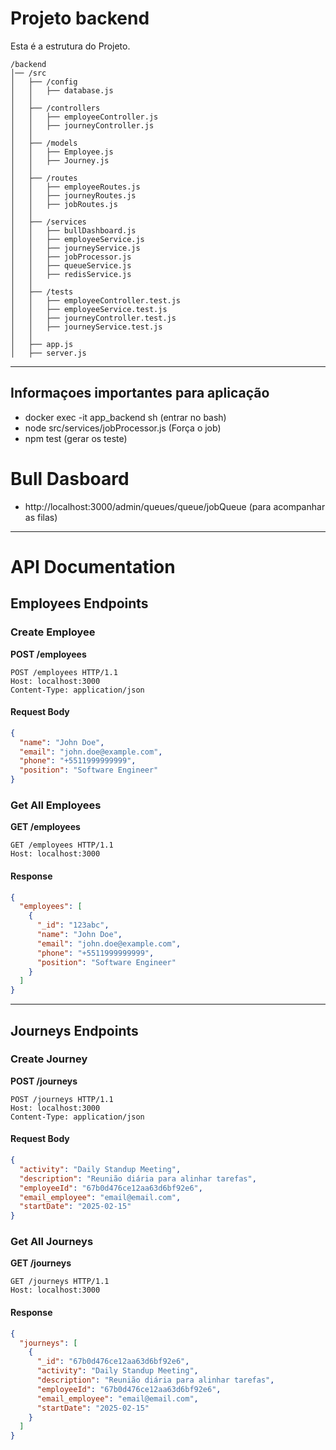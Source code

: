 # Projeto backend

Esta é a estrutura do Projeto.
```plaintext
/backend
│── /src
│   ├── /config
│   │   ├── database.js
│   │
│   ├── /controllers
│   │   ├── employeeController.js
│   │   ├── journeyController.js
│   │
│   ├── /models
│   │   ├── Employee.js
│   │   ├── Journey.js
│   │
│   ├── /routes
│   │   ├── employeeRoutes.js
│   │   ├── journeyRoutes.js
│   │   ├── jobRoutes.js
│   │
│   ├── /services
│   │   ├── bullDashboard.js
│   │   ├── employeeService.js
│   │   ├── journeyService.js
│   │   ├── jobProcessor.js
│   │   ├── queueService.js
│   │   ├── redisService.js
│   │
│   ├── /tests
│   │   ├── employeeController.test.js
│   │   ├── employeeService.test.js
│   │   ├── journeyController.test.js
│   │   ├── journeyService.test.js
│   │
│   ├── app.js
│   ├── server.js
```
--------------------------------------------------------------------------------
## Informaçoes importantes para aplicação
- docker exec -it app_backend sh (entrar no bash)
- node src/services/jobProcessor.js (Força o job)
- npm test (gerar os teste)

# Bull Dasboard 
- http://localhost:3000/admin/queues/queue/jobQueue (para acompanhar as filas)
--------------------------------------------------------------------------------

# API Documentation

## Employees Endpoints

### Create Employee
**POST /employees**
```http
POST /employees HTTP/1.1
Host: localhost:3000
Content-Type: application/json
```
#### Request Body
```json
{
  "name": "John Doe",
  "email": "john.doe@example.com",
  "phone": "+5511999999999",
  "position": "Software Engineer"
}
```

### Get All Employees
**GET /employees**
```http
GET /employees HTTP/1.1
Host: localhost:3000
```
#### Response
```json
{
  "employees": [
    {
      "_id": "123abc",
      "name": "John Doe",
      "email": "john.doe@example.com",
      "phone": "+5511999999999",
      "position": "Software Engineer"
    }
  ]
}
```

---

## Journeys Endpoints

### Create Journey
**POST /journeys**
```http
POST /journeys HTTP/1.1
Host: localhost:3000
Content-Type: application/json
```
#### Request Body
```json
{
  "activity": "Daily Standup Meeting",
  "description": "Reunião diária para alinhar tarefas",
  "employeeId": "67b0d476ce12aa63d6bf92e6",
  "email_employee": "email@email.com",
  "startDate": "2025-02-15"
}
```

### Get All Journeys
**GET /journeys**
```http
GET /journeys HTTP/1.1
Host: localhost:3000
```
#### Response
```json
{
  "journeys": [
    {
      "_id": "67b0d476ce12aa63d6bf92e6",
      "activity": "Daily Standup Meeting",
      "description": "Reunião diária para alinhar tarefas",
      "employeeId": "67b0d476ce12aa63d6bf92e6",
      "email_employee": "email@email.com",
      "startDate": "2025-02-15"
    }
  ]
}
```

